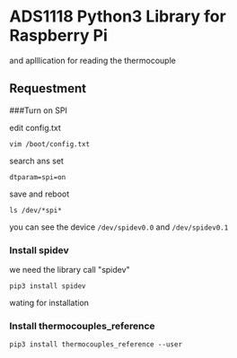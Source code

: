 # ADS1118 Python3 Library for Raspberry Pi 
and aplllication for reading the thermocouple
## Requestment

###Turn on SPI

edit config.txt

`vim /boot/config.txt`

search ans set

`dtparam=spi=on`

save and reboot 

`ls /dev/*spi*`

you can see the device `/dev/spidev0.0` and `/dev/spidev0.1`


### Install spidev

we need the library call "spidev"

`pip3 install spidev`

wating for installation

### Install thermocouples_reference

`pip3 install thermocouples_reference --user`
